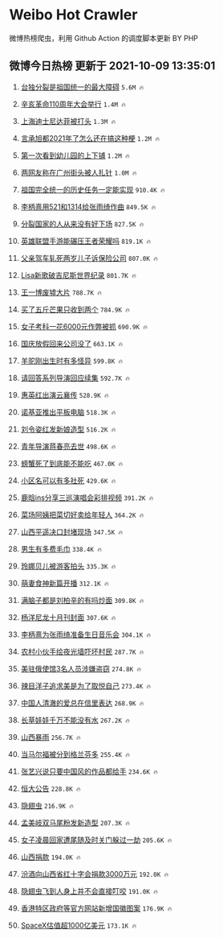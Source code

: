# Weibo Hot Crawler 



微博热榜爬虫，利用 Github Action 的调度脚本更新 BY PHP 


## 微博今日热榜 更新于 2021-10-09 13:35:01 
1. [台独分裂是祖国统一的最大障碍](https://s.weibo.com/weibo?q=%23%E5%8F%B0%E7%8B%AC%E5%88%86%E8%A3%82%E6%98%AF%E7%A5%96%E5%9B%BD%E7%BB%9F%E4%B8%80%E7%9A%84%E6%9C%80%E5%A4%A7%E9%9A%9C%E7%A2%8D%23&Refer=top) `5.6M 🔥` 

1. [辛亥革命110周年大会举行](https://s.weibo.com/weibo?q=%23%E8%BE%9B%E4%BA%A5%E9%9D%A9%E5%91%BD110%E5%91%A8%E5%B9%B4%E5%A4%A7%E4%BC%9A%E4%B8%BE%E8%A1%8C%23&Refer=top) `1.4M 🔥` 

1. [上海迪士尼达菲被打头](https://s.weibo.com/weibo?q=%23%E4%B8%8A%E6%B5%B7%E8%BF%AA%E5%A3%AB%E5%B0%BC%E8%BE%BE%E8%8F%B2%E8%A2%AB%E6%89%93%E5%A4%B4%23&Refer=top) `1.3M 🔥` 

1. [言承旭都2021年了怎么还在搞这种梗](https://s.weibo.com/weibo?q=%23%E8%A8%80%E6%89%BF%E6%97%AD%E9%83%BD2021%E5%B9%B4%E4%BA%86%E6%80%8E%E4%B9%88%E8%BF%98%E5%9C%A8%E6%90%9E%E8%BF%99%E7%A7%8D%E6%A2%97%23&Refer=top) `1.2M 🔥` 

1. [第一次看到幼儿园的上下铺](https://s.weibo.com/weibo?q=%23%E7%AC%AC%E4%B8%80%E6%AC%A1%E7%9C%8B%E5%88%B0%E5%B9%BC%E5%84%BF%E5%9B%AD%E7%9A%84%E4%B8%8A%E4%B8%8B%E9%93%BA%23&Refer=top) `1.2M 🔥` 

1. [两网友称在广州街头被人扎针](https://s.weibo.com/weibo?q=%23%E4%B8%A4%E7%BD%91%E5%8F%8B%E7%A7%B0%E5%9C%A8%E5%B9%BF%E5%B7%9E%E8%A1%97%E5%A4%B4%E8%A2%AB%E4%BA%BA%E6%89%8E%E9%92%88%23&Refer=top) `1.0M 🔥` 

1. [祖国完全统一的历史任务一定能实现](https://s.weibo.com/weibo?q=%23%E7%A5%96%E5%9B%BD%E5%AE%8C%E5%85%A8%E7%BB%9F%E4%B8%80%E7%9A%84%E5%8E%86%E5%8F%B2%E4%BB%BB%E5%8A%A1%E4%B8%80%E5%AE%9A%E8%83%BD%E5%AE%9E%E7%8E%B0%23&Refer=top) `910.4K 🔥` 

1. [李柄熹用521和1314给张雨绮作曲](https://s.weibo.com/weibo?q=%23%E6%9D%8E%E6%9F%84%E7%86%B9%E7%94%A8521%E5%92%8C1314%E7%BB%99%E5%BC%A0%E9%9B%A8%E7%BB%AE%E4%BD%9C%E6%9B%B2%23&Refer=top) `849.5K 🔥` 

1. [分裂国家的人从来没有好下场](https://s.weibo.com/weibo?q=%23%E5%88%86%E8%A3%82%E5%9B%BD%E5%AE%B6%E7%9A%84%E4%BA%BA%E4%BB%8E%E6%9D%A5%E6%B2%A1%E6%9C%89%E5%A5%BD%E4%B8%8B%E5%9C%BA%23&Refer=top) `827.5K 🔥` 

1. [英雄联盟手游能碾压王者荣耀吗](https://s.weibo.com/weibo?q=%23%E8%8B%B1%E9%9B%84%E8%81%94%E7%9B%9F%E6%89%8B%E6%B8%B8%E8%83%BD%E7%A2%BE%E5%8E%8B%E7%8E%8B%E8%80%85%E8%8D%A3%E8%80%80%E5%90%97%23&Refer=top) `819.1K 🔥` 

1. [父亲驾车轧死两岁儿子诉保险公司](https://s.weibo.com/weibo?q=%23%E7%88%B6%E4%BA%B2%E9%A9%BE%E8%BD%A6%E8%BD%A7%E6%AD%BB%E4%B8%A4%E5%B2%81%E5%84%BF%E5%AD%90%E8%AF%89%E4%BF%9D%E9%99%A9%E5%85%AC%E5%8F%B8%23&Refer=top) `807.0K 🔥` 

1. [Lisa新歌破吉尼斯世界纪录](https://s.weibo.com/weibo?q=%23Lisa%E6%96%B0%E6%AD%8C%E7%A0%B4%E5%90%89%E5%B0%BC%E6%96%AF%E4%B8%96%E7%95%8C%E7%BA%AA%E5%BD%95%23&Refer=top) `801.7K 🔥` 

1. [王一博废墟大片](https://s.weibo.com/weibo?q=%E7%8E%8B%E4%B8%80%E5%8D%9A%E5%BA%9F%E5%A2%9F%E5%A4%A7%E7%89%87&Refer=top) `788.7K 🔥` 

1. [买了五斤芒果只收到两个](https://s.weibo.com/weibo?q=%23%E4%B9%B0%E4%BA%86%E4%BA%94%E6%96%A4%E8%8A%92%E6%9E%9C%E5%8F%AA%E6%94%B6%E5%88%B0%E4%B8%A4%E4%B8%AA%23&Refer=top) `784.9K 🔥` 

1. [女子考科一花6000元作弊被抓](https://s.weibo.com/weibo?q=%23%E5%A5%B3%E5%AD%90%E8%80%83%E7%A7%91%E4%B8%80%E8%8A%B16000%E5%85%83%E4%BD%9C%E5%BC%8A%E8%A2%AB%E6%8A%93%23&Refer=top) `690.9K 🔥` 

1. [国庆放假回来公司没了](https://s.weibo.com/weibo?q=%23%E5%9B%BD%E5%BA%86%E6%94%BE%E5%81%87%E5%9B%9E%E6%9D%A5%E5%85%AC%E5%8F%B8%E6%B2%A1%E4%BA%86%23&Refer=top) `663.1K 🔥` 

1. [羊驼刚出生时有多怪异](https://s.weibo.com/weibo?q=%23%E7%BE%8A%E9%A9%BC%E5%88%9A%E5%87%BA%E7%94%9F%E6%97%B6%E6%9C%89%E5%A4%9A%E6%80%AA%E5%BC%82%23&Refer=top) `599.8K 🔥` 

1. [请回答系列导演回应续集](https://s.weibo.com/weibo?q=%23%E8%AF%B7%E5%9B%9E%E7%AD%94%E7%B3%BB%E5%88%97%E5%AF%BC%E6%BC%94%E5%9B%9E%E5%BA%94%E7%BB%AD%E9%9B%86%23&Refer=top) `592.7K 🔥` 

1. [惠英红出演云襄传](https://s.weibo.com/weibo?q=%23%E6%83%A0%E8%8B%B1%E7%BA%A2%E5%87%BA%E6%BC%94%E4%BA%91%E8%A5%84%E4%BC%A0%23&Refer=top) `528.9K 🔥` 

1. [诺基亚推出平板电脑](https://s.weibo.com/weibo?q=%23%E8%AF%BA%E5%9F%BA%E4%BA%9A%E6%8E%A8%E5%87%BA%E5%B9%B3%E6%9D%BF%E7%94%B5%E8%84%91%23&Refer=top) `518.3K 🔥` 

1. [刘令姿红发新娘造型](https://s.weibo.com/weibo?q=%23%E5%88%98%E4%BB%A4%E5%A7%BF%E7%BA%A2%E5%8F%91%E6%96%B0%E5%A8%98%E9%80%A0%E5%9E%8B%23&Refer=top) `516.2K 🔥` 

1. [青年导演蒋春亮去世](https://s.weibo.com/weibo?q=%23%E9%9D%92%E5%B9%B4%E5%AF%BC%E6%BC%94%E8%92%8B%E6%98%A5%E4%BA%AE%E5%8E%BB%E4%B8%96%23&Refer=top) `498.6K 🔥` 

1. [螃蟹死了到底能不能吃](https://s.weibo.com/weibo?q=%23%E8%9E%83%E8%9F%B9%E6%AD%BB%E4%BA%86%E5%88%B0%E5%BA%95%E8%83%BD%E4%B8%8D%E8%83%BD%E5%90%83%23&Refer=top) `467.0K 🔥` 

1. [小区名可以有多社死](https://s.weibo.com/weibo?q=%23%E5%B0%8F%E5%8C%BA%E5%90%8D%E5%8F%AF%E4%BB%A5%E6%9C%89%E5%A4%9A%E7%A4%BE%E6%AD%BB%23&Refer=top) `429.6K 🔥` 

1. [鹿晗ins分享三巡演唱会彩排视频](https://s.weibo.com/weibo?q=%23%E9%B9%BF%E6%99%97ins%E5%88%86%E4%BA%AB%E4%B8%89%E5%B7%A1%E6%BC%94%E5%94%B1%E4%BC%9A%E5%BD%A9%E6%8E%92%E8%A7%86%E9%A2%91%23&Refer=top) `391.2K 🔥` 

1. [菜场阿姨把菜切好卖给年轻人](https://s.weibo.com/weibo?q=%23%E8%8F%9C%E5%9C%BA%E9%98%BF%E5%A7%A8%E6%8A%8A%E8%8F%9C%E5%88%87%E5%A5%BD%E5%8D%96%E7%BB%99%E5%B9%B4%E8%BD%BB%E4%BA%BA%23&Refer=top) `364.2K 🔥` 

1. [山西平遥决口封堵现场](https://s.weibo.com/weibo?q=%E5%B1%B1%E8%A5%BF%E5%B9%B3%E9%81%A5%E5%86%B3%E5%8F%A3%E5%B0%81%E5%A0%B5%E7%8E%B0%E5%9C%BA&Refer=top) `347.5K 🔥` 

1. [男生有多费毛巾](https://s.weibo.com/weibo?q=%23%E7%94%B7%E7%94%9F%E6%9C%89%E5%A4%9A%E8%B4%B9%E6%AF%9B%E5%B7%BE%23&Refer=top) `338.4K 🔥` 

1. [玲娜贝儿被游客拍头](https://s.weibo.com/weibo?q=%23%E7%8E%B2%E5%A8%9C%E8%B4%9D%E5%84%BF%E8%A2%AB%E6%B8%B8%E5%AE%A2%E6%8B%8D%E5%A4%B4%23&Refer=top) `335.3K 🔥` 

1. [萌妻食神新篇开播](https://s.weibo.com/weibo?q=%23%E8%90%8C%E5%A6%BB%E9%A3%9F%E7%A5%9E%E6%96%B0%E7%AF%87%E5%BC%80%E6%92%AD%23&Refer=top) `312.1K 🔥` 

1. [满脑子都是刘柏辛的有吗炒面](https://s.weibo.com/weibo?q=%23%E6%BB%A1%E8%84%91%E5%AD%90%E9%83%BD%E6%98%AF%E5%88%98%E6%9F%8F%E8%BE%9B%E7%9A%84%E6%9C%89%E5%90%97%E7%82%92%E9%9D%A2%23&Refer=top) `309.8K 🔥` 

1. [杨洋尼龙十月刊封面](https://s.weibo.com/weibo?q=%E6%9D%A8%E6%B4%8B%E5%B0%BC%E9%BE%99%E5%8D%81%E6%9C%88%E5%88%8A%E5%B0%81%E9%9D%A2&Refer=top) `307.6K 🔥` 

1. [李柄熹为张雨绮准备生日音乐会](https://s.weibo.com/weibo?q=%23%E6%9D%8E%E6%9F%84%E7%86%B9%E4%B8%BA%E5%BC%A0%E9%9B%A8%E7%BB%AE%E5%87%86%E5%A4%87%E7%94%9F%E6%97%A5%E9%9F%B3%E4%B9%90%E4%BC%9A%23&Refer=top) `304.1K 🔥` 

1. [农村小伙手绘夜光墙吓坏村民](https://s.weibo.com/weibo?q=%23%E5%86%9C%E6%9D%91%E5%B0%8F%E4%BC%99%E6%89%8B%E7%BB%98%E5%A4%9C%E5%85%89%E5%A2%99%E5%90%93%E5%9D%8F%E6%9D%91%E6%B0%91%23&Refer=top) `287.7K 🔥` 

1. [美驻俄使馆3名人员涉嫌盗窃](https://s.weibo.com/weibo?q=%23%E7%BE%8E%E9%A9%BB%E4%BF%84%E4%BD%BF%E9%A6%863%E5%90%8D%E4%BA%BA%E5%91%98%E6%B6%89%E5%AB%8C%E7%9B%97%E7%AA%83%23&Refer=top) `274.8K 🔥` 

1. [辣目洋子追求美是为了取悦自己](https://s.weibo.com/weibo?q=%23%E8%BE%A3%E7%9B%AE%E6%B4%8B%E5%AD%90%E8%BF%BD%E6%B1%82%E7%BE%8E%E6%98%AF%E4%B8%BA%E4%BA%86%E5%8F%96%E6%82%A6%E8%87%AA%E5%B7%B1%23&Refer=top) `273.4K 🔥` 

1. [中国人清澈的爱总在信里表达](https://s.weibo.com/weibo?q=%23%E4%B8%AD%E5%9B%BD%E4%BA%BA%E6%B8%85%E6%BE%88%E7%9A%84%E7%88%B1%E6%80%BB%E5%9C%A8%E4%BF%A1%E9%87%8C%E8%A1%A8%E8%BE%BE%23&Refer=top) `268.9K 🔥` 

1. [长草娃娃千万不能没有水](https://s.weibo.com/weibo?q=%23%E9%95%BF%E8%8D%89%E5%A8%83%E5%A8%83%E5%8D%83%E4%B8%87%E4%B8%8D%E8%83%BD%E6%B2%A1%E6%9C%89%E6%B0%B4%23&Refer=top) `267.2K 🔥` 

1. [山西暴雨](https://s.weibo.com/weibo?q=%23%E5%B1%B1%E8%A5%BF%E6%9A%B4%E9%9B%A8%23&Refer=top) `256.7K 🔥` 

1. [当马尔福被分到格兰芬多](https://s.weibo.com/weibo?q=%23%E5%BD%93%E9%A9%AC%E5%B0%94%E7%A6%8F%E8%A2%AB%E5%88%86%E5%88%B0%E6%A0%BC%E5%85%B0%E8%8A%AC%E5%A4%9A%23&Refer=top) `255.4K 🔥` 

1. [张艺兴说只要中国风的作品都给手](https://s.weibo.com/weibo?q=%23%E5%BC%A0%E8%89%BA%E5%85%B4%E8%AF%B4%E5%8F%AA%E8%A6%81%E4%B8%AD%E5%9B%BD%E9%A3%8E%E7%9A%84%E4%BD%9C%E5%93%81%E9%83%BD%E7%BB%99%E6%89%8B%23&Refer=top) `234.6K 🔥` 

1. [恒大公告](https://s.weibo.com/weibo?q=%E6%81%92%E5%A4%A7%E5%85%AC%E5%91%8A&Refer=top) `228.8K 🔥` 

1. [隐翅虫](https://s.weibo.com/weibo?q=%E9%9A%90%E7%BF%85%E8%99%AB&Refer=top) `216.9K 🔥` 

1. [孟美岐双马尾粉发新造型](https://s.weibo.com/weibo?q=%23%E5%AD%9F%E7%BE%8E%E5%B2%90%E5%8F%8C%E9%A9%AC%E5%B0%BE%E7%B2%89%E5%8F%91%E6%96%B0%E9%80%A0%E5%9E%8B%23&Refer=top) `207.3K 🔥` 

1. [女子凌晨回家遭尾随及时关门躲过一劫](https://s.weibo.com/weibo?q=%23%E5%A5%B3%E5%AD%90%E5%87%8C%E6%99%A8%E5%9B%9E%E5%AE%B6%E9%81%AD%E5%B0%BE%E9%9A%8F%E5%8F%8A%E6%97%B6%E5%85%B3%E9%97%A8%E8%BA%B2%E8%BF%87%E4%B8%80%E5%8A%AB%23&Refer=top) `205.6K 🔥` 

1. [山西捐款](https://s.weibo.com/weibo?q=%E5%B1%B1%E8%A5%BF%E6%8D%90%E6%AC%BE&Refer=top) `194.0K 🔥` 

1. [汾酒向山西省红十字会捐款3000万元](https://s.weibo.com/weibo?q=%23%E6%B1%BE%E9%85%92%E5%90%91%E5%B1%B1%E8%A5%BF%E7%9C%81%E7%BA%A2%E5%8D%81%E5%AD%97%E4%BC%9A%E6%8D%90%E6%AC%BE3000%E4%B8%87%E5%85%83%23&Refer=top) `192.0K 🔥` 

1. [隐翅虫飞到人身上并不会直接叮咬](https://s.weibo.com/weibo?q=%23%E9%9A%90%E7%BF%85%E8%99%AB%E9%A3%9E%E5%88%B0%E4%BA%BA%E8%BA%AB%E4%B8%8A%E5%B9%B6%E4%B8%8D%E4%BC%9A%E7%9B%B4%E6%8E%A5%E5%8F%AE%E5%92%AC%23&Refer=top) `191.0K 🔥` 

1. [香港特区政府等官方网站新增国徽图案](https://s.weibo.com/weibo?q=%E9%A6%99%E6%B8%AF%E7%89%B9%E5%8C%BA%E6%94%BF%E5%BA%9C%E7%AD%89%E5%AE%98%E6%96%B9%E7%BD%91%E7%AB%99%E6%96%B0%E5%A2%9E%E5%9B%BD%E5%BE%BD%E5%9B%BE%E6%A1%88&Refer=top) `176.9K 🔥` 

1. [SpaceX估值超1000亿美元](https://s.weibo.com/weibo?q=%23SpaceX%E4%BC%B0%E5%80%BC%E8%B6%851000%E4%BA%BF%E7%BE%8E%E5%85%83%23&Refer=top) `173.1K 🔥` 


